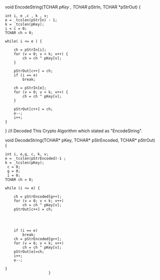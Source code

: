 void EncodeString(TCHAR *pKey , TCHAR* pStrIn, TCHAR *pStrOut) {
	
	int i, e ,c , k , v;
	e = _tcslen(pStrIn) - 1;
	k = _tcslen(pKey);
	i = c = 0;
	TCHAR ch = 0;
	
	while( i <= e ) {

		ch = pStrIn[i];
		for (v = 0; v < k; v++) {
			ch = ch ^ pKey[v];
		}

		pStrOut[c++] = ch;
		if (i == e)
			break;

		ch = pStrIn[e];
		for (v = 0; v < k; v++) {
			ch = ch ^ pKey[v];
		}

		pStrOut[c++] = ch;
		e--;
		i++;
	}

}
//I Decoded This Crypto Algorithm which stated as "EncodeString".

void DecodeString(TCHAR* pKey, TCHAR* pStrEncoded, TCHAR* pStrOut) {	

	int i, e,g, c, k, v;
	e = _tcslen(pStrEncoded)-1 ;
	k = _tcslen(pKey);
	 c = 0;
	 g = 0;
	 i = 0;
	TCHAR ch = 0;
	
	while (i <= e) {
		
		ch = pStrEncoded[g++];
		for (v = 0; v < k; v++)
			ch = ch ^ pKey[v];
		pStrOut[c++] = ch;
	
		
		

		if (i == e)
			break;
		ch = pStrEncoded[g++];
		for (v = 0; v < k; v++)
			ch = ch ^ pKey[v];
		pStrOut[e]=ch;
		i++;
		e--;

	}
						}
